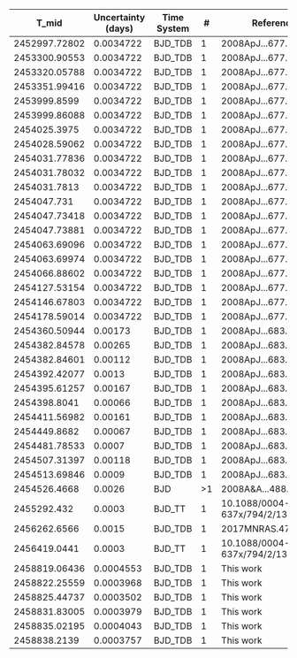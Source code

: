 |T_mid        |Uncertainty (days)|Time System|#  |Reference                             |
|-------------|------------------|-----------|---|--------------------------------------|
|2452997.72802|0.0034722         |BJD_TDB    |1  |2008ApJ...677..657J                   |
|2453300.90553|0.0034722         |BJD_TDB    |1  |2008ApJ...677..657J                   |
|2453320.05788|0.0034722         |BJD_TDB    |1  |2008ApJ...677..657J                   |
|2453351.99416|0.0034722         |BJD_TDB    |1  |2008ApJ...677..657J                   |
|2453999.8599 |0.0034722         |BJD_TDB    |1  |2008ApJ...677..657J                   |
|2453999.86088|0.0034722         |BJD_TDB    |1  |2008ApJ...677..657J                   |
|2454025.3975 |0.0034722         |BJD_TDB    |1  |2008ApJ...677..657J                   |
|2454028.59062|0.0034722         |BJD_TDB    |1  |2008ApJ...677..657J                   |
|2454031.77836|0.0034722         |BJD_TDB    |1  |2008ApJ...677..657J                   |
|2454031.78032|0.0034722         |BJD_TDB    |1  |2008ApJ...677..657J                   |
|2454031.7813 |0.0034722         |BJD_TDB    |1  |2008ApJ...677..657J                   |
|2454047.731  |0.0034722         |BJD_TDB    |1  |2008ApJ...677..657J                   |
|2454047.73418|0.0034722         |BJD_TDB    |1  |2008ApJ...677..657J                   |
|2454047.73881|0.0034722         |BJD_TDB    |1  |2008ApJ...677..657J                   |
|2454063.69096|0.0034722         |BJD_TDB    |1  |2008ApJ...677..657J                   |
|2454063.69974|0.0034722         |BJD_TDB    |1  |2008ApJ...677..657J                   |
|2454066.88602|0.0034722         |BJD_TDB    |1  |2008ApJ...677..657J                   |
|2454127.53154|0.0034722         |BJD_TDB    |1  |2008ApJ...677..657J                   |
|2454146.67803|0.0034722         |BJD_TDB    |1  |2008ApJ...677..657J                   |
|2454178.59014|0.0034722         |BJD_TDB    |1  |2008ApJ...677..657J                   |
|2454360.50944|0.00173           |BJD_TDB    |1  |2008ApJ...683.1076W                   |
|2454382.84578|0.00265           |BJD_TDB    |1  |2008ApJ...683.1076W                   |
|2454382.84601|0.00112           |BJD_TDB    |1  |2008ApJ...683.1076W                   |
|2454392.42077|0.0013            |BJD_TDB    |1  |2008ApJ...683.1076W                   |
|2454395.61257|0.00167           |BJD_TDB    |1  |2008ApJ...683.1076W                   |
|2454398.8041 |0.00066           |BJD_TDB    |1  |2008ApJ...683.1076W                   |
|2454411.56982|0.00161           |BJD_TDB    |1  |2008ApJ...683.1076W                   |
|2454449.8682 |0.00067           |BJD_TDB    |1  |2008ApJ...683.1076W                   |
|2454481.78533|0.0007            |BJD_TDB    |1  |2008ApJ...683.1076W                   |
|2454507.31397|0.00118           |BJD_TDB    |1  |2008ApJ...683.1076W                   |
|2454513.69846|0.0009            |BJD_TDB    |1  |2008ApJ...683.1076W                   |
|2454526.4668 |0.0026            |BJD        |>1 |2008A&A...488..763H                   |
|2455292.432  |0.0003            |BJD_TT     |1  |10.1088/0004-637x/794/2/134           |
|2456262.6566 |0.0015            |BJD_TDB    |1  |2017MNRAS.472.3871T                   |
|2456419.0441 |0.0003            |BJD_TT     |1  |10.1088/0004-637x/794/2/134           |
|2458819.06436|0.0004553         |BJD_TDB    |1  |This work                             |
|2458822.25559|0.0003968         |BJD_TDB    |1  |This work                             |
|2458825.44737|0.0003502         |BJD_TDB    |1  |This work                             |
|2458831.83005|0.0003979         |BJD_TDB    |1  |This work                             |
|2458835.02195|0.0004043         |BJD_TDB    |1  |This work                             |
|2458838.2139 |0.0003757         |BJD_TDB    |1  |This work                             |
